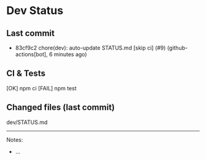 # Dev Status

## Last commit
- 83cf9c2 chore(dev): auto-update STATUS.md [skip ci] (#9) (github-actions[bot], 6 minutes ago)
## CI & Tests
[OK] npm ci
[FAIL] npm test

## Changed files (last commit)
dev/STATUS.md

---
Notes:
- ...
